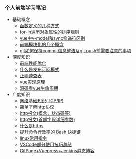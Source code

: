 ### 个人前端学习笔记

- 基础概念
  - [函数定义的几种方式](/基础概念/函数定义的5种方式.md)
  - [for-in遍历对象属性的排序规则](/基础概念/for-in遍历对象属性的顺序与定义是否相同.md)  
  - [vue中v-model和sync修饰符区别](/基础概念/vue中v-model和sync修饰符.md)  
  - [前端模块化的几个概念](/基础概念/模块化.md)  
  - [git如何保持commit信息整洁及git push前需要注意的事项](/基础概念/git如何保持commit信息整洁.md)  
- 深度知识
  - [前端性能优化](/深度知识/前端性能优化.md)
  - [什么是发布订阅模式](/深度知识/发布订阅模式.md)
  - [正则速查表](/深度知识/正则速查表.md)
  - [vue实现原理](/深度知识/vue实现原理.md)
  - [源码看vue生命周期](/深度知识/vue生命周期.md)
- 广度知识
  - [网络基础知识(TCP/IP)](/广度知识/web及网络基础.md)
  - [简单了解http协议](/广度知识/简单了解http协议.md)
  - [http报文(概念，状态码等)](/广度知识/http报文-概念状态码.md)
  - [http报文(首部字段详细参数)](/广度知识/http报文-首部.md)
  - [什么是https](/广度知识/什么是https.md)
  - [提升命令行效率的 Bash 快捷键](/广度知识/提升命令行效率的Bash快捷键.md)
  - [linux常用指令](/广度知识/linux常用指令.md)
  - [VSCode部分使用技巧总结](/广度知识/vscode.md)
  - [GitPage+Vuepress+Jenkins静态博客](/广度知识/GitPage+Vuepress+Jenkins静态博客.md)
